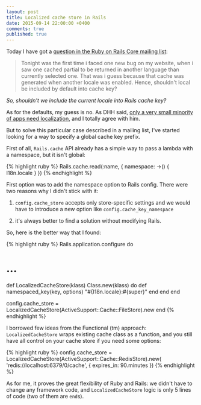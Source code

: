 ```yaml
---
layout: post
title: Localized cache store in Rails
date: 2015-09-14 22:00:00 +0400
comments: true
published: true
---
```


Today I have got a [question in the Ruby on Rails Core mailing list](https://groups.google.com/forum/#!topic/rubyonrails-core/jRctpsQ-hO4):

> Tonight was the first time i faced one new bug on my website, when i saw one cached partial to be returned in another language than currently selected one. That  was i guess because that cache was generated when another locale was enabled.
Hence, shouldn't local be included by default into cache key?

*So, shouldn't we include the current locale into Rails cache key?*


As for the defaults, my guess is no. As DHH said, [only a very small minority of apps need localization](https://github.com/rails/rails/pull/21124#issuecomment-127995334), and I totally agree with him.

But to solve this particular case described in a mailing list, I've started looking for a way to specify a global cache key prefix.

First of all, `Rails.cache` API already has a simple way to pass a lambda with a namespace, but it isn't global:

{% highlight ruby %}
Rails.cache.read(:name, {
  namespace: ->() { I18n.locale }
})
{% endhighlight %}


First option was to add the namespace option to Rails config.
There were two reasons why I didn't stick with it:

1) `config.cache_store` accepts only store-specific settings and we would have to introduce a new option like `config.cache_key_namespace`

2) it's always better to find a solution without modifying Rails.

So, here is the better way that I found:

{% highlight ruby %}
Rails.application.configure do
  # ...
  def LocalizedCacheStore(klass)
    Class.new(klass) do
      def namespaced_key(key, options)
        "#{I18n.locale}:#{super}"
      end
    end
  end

  config.cache_store = LocalizedCacheStore(ActiveSupport::Cache::FileStore).new
end
{% endhighlight %}

I borrowed few ideas from the Functional (tm) approach: `LocalizedCacheStore` wraps existing cache class as a function, and you still have all control on your cache store if you need some options:

{% highlight ruby %}
config.cache_store = LocalizedCacheStore(ActiveSupport::Cache::RedisStore).new(
  'redis://localhost:6379/0/cache', { expires_in: 90.minutes })
{% endhighlight %}

As for me, it proves the great flexibility of Ruby and Rails: we didn't have to change any framework code, and `LocalizedCacheStore` logic is only 5 lines of code (two of them are `end`s).
